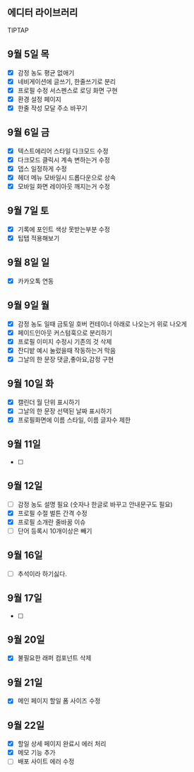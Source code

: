 ## 에디터 라이브러리

TIPTAP

## 9월 5일 목

- [x] 감정 농도 평균 없애기
- [x] 네비게이션에 글쓰기, 한줄쓰기로 분리
- [x] 프로필 수정 서스펜스로 로딩 화면 구현
- [x] 환경 설정 페이지
- [x] 한줄 작성 모달 주소 바꾸기

## 9월 6일 금

- [x] 텍스트에리어 스타일 다크모드 수정
- [x] 다크모드 클릭시 계속 변하는거 수정
- [x] 뎁스 일정하게 수정
- [x] 헤더 메뉴 모바일시 드롭다운으로 상속
- [x] 모바일 화면 레이아웃 깨지는거 수정

## 9월 7일 토

- [x] 기록에 포인트 색상 못받는부분 수정
- [x] 팁탭 적용해보기

## 9월 8일 일

- [x] 카카오톡 연동

## 9월 9일 월

<!-- - [] 헤더에 드롭다운 메뉴 백드롭블러 구현  -->

- [x] 감정 농도 일때 금토일 호버 컨테이너 아래로 나오는거 위로 나오게
- [x] 페이드인아웃 커스텀훅으로 분리하기
- [x] 프로필 이미지 수정시 기존의 것 삭제
- [x] 잔디밭 예시 눌렀을때 작동하는거 막음
- [x] 그날의 한 문장 댓글,좋아요,감정 구현

## 9월 10일 화

- [x] 캘린더 월 단위 표시하기
- [x] 그날의 한 문장 선택된 날짜 표시하기
- [x] 프로필화면에 이름 스타일, 이름 글자수 제한

## 9월 11일

- [ ]

## 9월 12일

- [ ] 감정 농도 설명 필요 (숫자나 한글로 바꾸고 안내문구도 필요)
- [x] 프로필 수절 벌튼 간격 수정
- [x] 프로필 소개란 줄바꿈 이슈
- [ ] 단어 등록시 10개이상은 빼기

## 9월 16일

- [ ] 추석이라 하기싫다.

## 9월 17일

- [ ]

## 9월 20일

- [x] 불필요한 래퍼 컴포넌트 삭제

## 9월 21일

- [x] 메인 페이지 할일 폼 사이즈 수정

## 9월 22일

- [x] 할일 상세 페이지 완료시 에러 처리
- [x] 메모 기능 추가
- [ ] 배포 사이트 에러 수정
